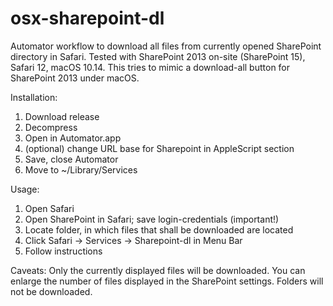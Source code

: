 # osx-sharepoint-dl
Automator workflow to download all files from currently opened SharePoint directory in Safari. Tested with SharePoint 2013 on-site (SharePoint 15), Safari 12, macOS 10.14. This tries to mimic a download-all button for SharePoint 2013 under macOS.


Installation:

1.  Download release
2.  Decompress
3.  Open in Automator.app
4.  (optional) change URL base for Sharepoint in AppleScript section
5.  Save, close Automator
6.  Move to ~/Library/Services


Usage:
1.  Open Safari
2.  Open SharePoint in Safari; save login-credentials (important!)
3.  Locate folder, in which files that shall be downloaded are located
4.  Click Safari -> Services -> Sharepoint-dl in Menu Bar
5.  Follow instructions


Caveats:
Only the currently displayed files will be downloaded. You can enlarge the number of files displayed in the SharePoint settings. Folders will not be downloaded.
